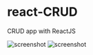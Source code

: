 # react-CRUD
CRUD app with ReactJS

![screenshot](https://raw.githubusercontent.com/tgoldenberg/react-CRUD/master/crud1.png)
![screenshot](https://raw.githubusercontent.com/tgoldenberg/react-CRUD/master/crud2.png)
